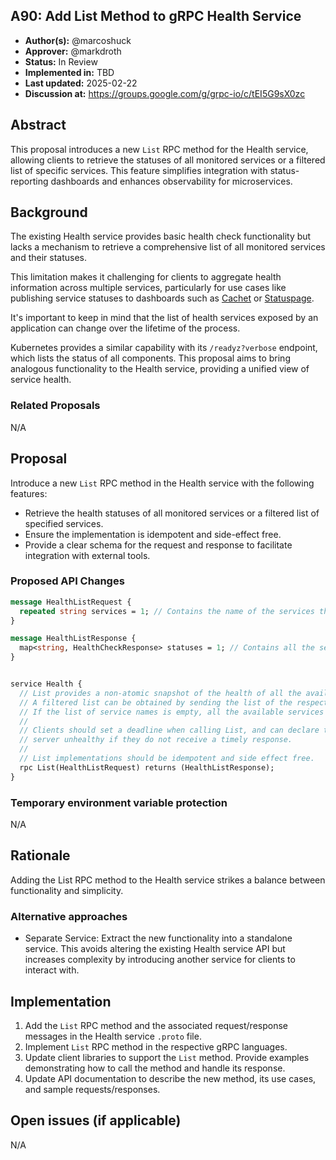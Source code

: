 A90: Add List Method to gRPC Health Service
----
* **Author(s):** @marcoshuck
* **Approver:** @markdroth
* **Status:** In Review  
* **Implemented in:** TBD
* **Last updated:** 2025-02-22  
* **Discussion at:** https://groups.google.com/g/grpc-io/c/tEI5G9sX0zc


## Abstract

This proposal introduces a new `List` RPC method for the Health service, allowing clients to retrieve the statuses of all monitored services or a filtered list of specific services. This feature simplifies integration with status-reporting dashboards and enhances observability for microservices.

## Background

The existing Health service provides basic health check functionality but lacks a mechanism to retrieve a comprehensive list of all monitored services and their statuses.

This limitation makes it challenging for clients to aggregate health information across multiple services, particularly for use cases like publishing service statuses to dashboards such as [Cachet](https://cachethq.io/) or [Statuspage](https://www.atlassian.com/software/statuspage).

It's important to keep in mind that the list of health services exposed by an application can change over the lifetime of the process.

Kubernetes provides a similar capability with its `/readyz?verbose` endpoint, which lists the status of all components. This proposal aims to bring analogous functionality to the Health service, providing a unified view of service health.

### Related Proposals

N/A

## Proposal

Introduce a new `List` RPC method in the Health service with the following features:

- Retrieve the health statuses of all monitored services or a filtered list of specified services.
- Ensure the implementation is idempotent and side-effect free.
- Provide a clear schema for the request and response to facilitate integration with external tools.

### Proposed API Changes

```protobuf
message HealthListRequest {
  repeated string services = 1; // Contains the name of the services that should be obtained. If empty, must return all.
}

message HealthListResponse {
  map<string, HealthCheckResponse> statuses = 1; // Contains all the services and their respective status.
}


service Health {
  // List provides a non-atomic snapshot of the health of all the available services. 
  // A filtered list can be obtained by sending the list of the respective service names. 
  // If the list of service names is empty, all the available services must be returned.
  //
  // Clients should set a deadline when calling List, and can declare the
  // server unhealthy if they do not receive a timely response.
  //
  // List implementations should be idempotent and side effect free.
  rpc List(HealthListRequest) returns (HealthListResponse);
}
```

### Temporary environment variable protection

N/A

## Rationale

Adding the List RPC method to the Health service strikes a balance between functionality and simplicity.

### Alternative approaches
- Separate Service: Extract the new functionality into a standalone service. This avoids altering the existing Health service API but increases complexity by introducing another service for clients to interact with.

## Implementation

1. Add the `List` RPC method and the associated request/response messages in the Health service `.proto` file.
2. Implement `List` RPC method in the respective gRPC languages.
3. Update client libraries to support the `List` method. Provide examples demonstrating how to call the method and handle its response.
4. Update API documentation to describe the new method, its use cases, and sample requests/responses.

## Open issues (if applicable)

N/A
